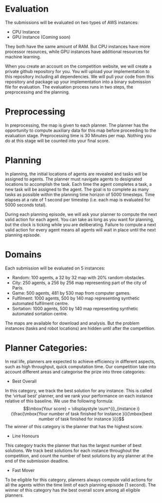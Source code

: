 # Evaluation
The submissions will be evaluated on two types of AWS instances:
- CPU Instance
- GPU Instance (Coming soon)
  
They both have the same amount of RAM. But CPU instances have more processor resources, while GPU instances have additional resources for machine learning.

When you create an account on the competition website, we will create a private github repository for you. You will upload your implementation to this repository including all dependencies. We will pull your code from this repository and package up your implementation into a binary submission file for evaluation. The evaluation process runs in two steps, the preprocessing and the planning.

# Preprocessing
In preprocessing, the map is given to each planner. The planner has the opportunity to compute auxiliary data for this map before proceeding to the evaluation stage. 
Preprocessing time is 30 Minutes per map. Nothing you do at this stage will be counted into your final score.

# Planning
In planning, the initial locations of agents are revealed and  tasks will be assigned to agents.
The planner must navigate agents to designated locations to accomplish the task. Each time the agent completes a task, a new task will be assigned to the agent. The goal is to complete as many tasks as possible within the planning time horizon of 5000 timesteps. Time elapses at a rate of 1 second per timestep (i.e. each map is evaluated for 5000 seconds total).
 
During each planning episode, we will ask your planner to compute the next valid action for each agent. You can take as long as you want for planning, but the clock is ticking while you are deliberating. Failure to compute a next valid action for every agent means all agents will wait in place until the next planning episode.

# Domains
Each submission will be evaluated on 5 instances:
- Random: 100 agents, a 32 by 32 map with 20% random obstacles.
- City: 250 agents, a 256 by 256 map representing part of the city of Paris.
- Game: 500 agents, 481 by 530 map from computer games.
- Fulfilment: 1000 agents, 500 by 140 map representing synthetic automated fulfilment centre.
- Sortation: 1000 agents, 500 by 140 map representing synthetic automated sortation centre.

The maps are available for download and analysis. But the problem instances (tasks and robot locations) are hidden until after the competition.


# Planner Categories:
In real life, planners are expected to achieve efficiency in different aspects, such as high  throughput, quick computation time. Our competition take into account different areas and categorise the prize into three categories:
- Best Overall
  
In this category, we track the best solution for any instance. 
This is called the ‘virtual best’ planner, and we rank your performance on each instance relative of this baseline. We use the following formula:
$$\mbox{Your score} = \displaystyle \sum^{i}_{instance i}{\frac{\mbox{Your number of task finished for instance }i}{\mbox{best number of task finished for instance }i}}$$
The winner of this category is the planner that has the highest score.

- Line Honours
  
This category tracks the planner that has the largest number of best solutions. 
We track best solutions for each instance throughout the competition, and count the number of best solutions by any planner at the end of the submission deadline.

- Fast Mover

To be eligible for this category, planners always compute valid actions for all the agents within the time limit of each planning episode (1 second). The winner of this category has the best overall score among all eligible planners.